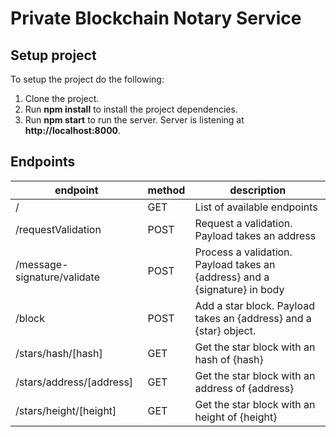 # Private Blockchain Notary Service

## Setup project

To setup the project do the following:
1. Clone the project.
2. Run __npm install__ to install the project dependencies.
3. Run __npm start__ to run the server. Server is listening at **http://localhost:8000**.

## Endpoints

| endpoint                    | method | description                                                                 | 
|-----------------------------|--------|-----------------------------------------------------------------------------|
| /                           | GET    | List of available endpoints                                                 |
| /requestValidation          | POST   | Request a validation. Payload takes an address                              |
| /message-signature/validate | POST   | Process a validation. Payload takes an {address} and a {signature} in body  | 
| /block                      | POST   | Add a star block. Payload takes an {address} and a {star} object.           |
| /stars/hash/[hash]          | GET    | Get the star block with an hash of {hash}                                   |
| /stars/address/[address]    | GET    | Get the star block with an address of {address}                             |
| /stars/height/[height]      | GET    | Get the star block with an height of {height}                               |

